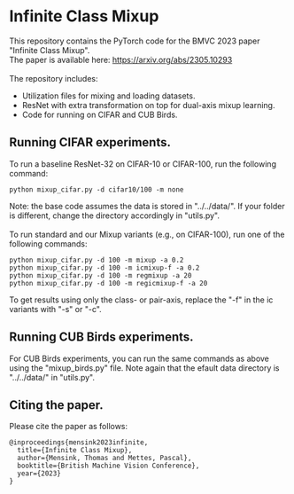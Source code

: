 # Infinite Class Mixup
This repository contains the PyTorch code for the BMVC 2023 paper "Infinite Class Mixup".
<br>
The paper is available here: https://arxiv.org/abs/2305.10293
<br><br>
The repository includes:
* Utilization files for mixing and loading datasets.
* ResNet with extra transformation on top for dual-axis mixup learning.
* Code for running on CIFAR and CUB Birds.

## Running CIFAR experiments.

To run a baseline ResNet-32 on CIFAR-10 or CIFAR-100, run the following command:
```
python mixup_cifar.py -d cifar10/100 -m none
```
Note: the base code assumes the data is stored in "../../data/". If your folder is different, change the directory accordingly in "utils.py".
<br><br>
To run standard and our Mixup variants (e.g., on CIFAR-100), run one of the following commands:
```
python mixup_cifar.py -d 100 -m mixup -a 0.2
python mixup_cifar.py -d 100 -m icmixup-f -a 0.2
python mixup_cifar.py -d 100 -m regmixup -a 20
python mixup_cifar.py -d 100 -m regicmixup-f -a 20
```
To get results using only the class- or pair-axis, replace the "-f" in the ic variants with "-s" or "-c".

## Running CUB Birds experiments.
For CUB Birds experiments, you can run the same commands as above using the "mixup_birds.py" file. Note again that the efault data directory is "../../data/" in "utils.py".

## Citing the paper.
Please cite the paper as follows:
```
@inproceedings{mensink2023infinite,
  title={Infinite Class Mixup},
  author={Mensink, Thomas and Mettes, Pascal},
  booktitle={British Machine Vision Conference},
  year={2023}
}
```
